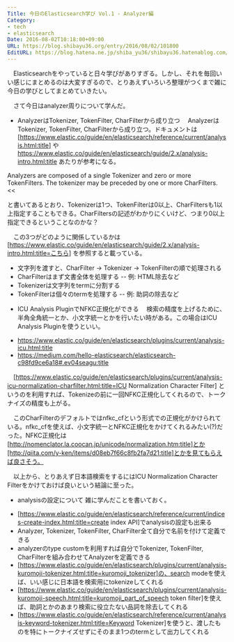 ```yaml
---
Title: 今日のElasticsearch学び Vol.1 - Analyzer編
Category:
- tech
- elasticsearch
Date: 2016-08-02T10:18:00+09:00
URL: https://blog.shibayu36.org/entry/2016/08/02/101800
EditURL: https://blog.hatena.ne.jp/shiba_yu36/shibayu36.hatenablog.com/atom/entry/10328749687177128103
---
```


　Elasticsearchをやっていると日々学びがありすぎる。しかし、それを毎回いい感じにまとめるのは大変すぎるので、とりあえずいろいろ整理がつくまで雑に今日の学びとしてまとめていきたい。

　さて今日はanalyzer周りについて学んだ。

* AnalyzerはTokenizer, TokenFilter, CharFilterから成り立つ
　AnalyzerはTokenizer, TokenFilter, CharFilterから成り立つ。ドキュメントは[https://www.elastic.co/guide/en/elasticsearch/reference/current/analysis.html:title] や https://www.elastic.co/guide/en/elasticsearch/guide/2.x/analysis-intro.html:title あたりが参考になる。

>>
Analyzers are composed of a single Tokenizer and zero or more TokenFilters. The tokenizer may be preceded by one or more CharFilters.
<<

と書いてあるとおり、Tokenizerは1つ、TokenFilterは0以上、CharFiltersも1以上指定することもできる。CharFiltersの記述がわかりにくいけど、つまり0以上指定できるということなのかな？

　この3つがどのように関係しているかは [https://www.elastic.co/guide/en/elasticsearch/guide/2.x/analysis-intro.html:title=こちら] を参照すると載っている。

- 文字列を渡すと、CharFilter -> Tokenizer -> TokenFilterの順で処理される
- CharFilterはまず文書全体を処理する
-- 例: HTML除去など
- Tokenizerは文字列をtermに分割する
- TokenFilterは個々のtermを処理する
-- 例: 助詞の除去など

* ICU Analysis PluginでNFKC正規化ができる
　検索の精度を上げるために、半角全角統一とか、小文字統一とかを行いたい時がある。この場合はICU Analysis Pluginを使うといい。

- https://www.elastic.co/guide/en/elasticsearch/plugins/current/analysis-icu.html:title
- https://medium.com/hello-elasticsearch/elasticsearch-c98fd9ce6a18#.ev04seagu:title

　[https://www.elastic.co/guide/en/elasticsearch/plugins/current/analysis-icu-normalization-charfilter.html:title=ICU Normalization Character Filter] というのを利用すれば、Tokenizeの前に一回NFKC正規化してくれるので、トークナイズの精度も上がる。

　このCharFilterのデフォルトではnfkc_cfという形式での正規化がかけられている。nfkc_cfを使えば、小文字統一とNFKC正規化をかけてくれるみたい(?)だった。NFKC正規化は[http://nomenclator.la.coocan.jp/unicode/normalization.htm:title]とか[http://qiita.com/y-ken/items/d08eb7f66c8fb2fa7d21:title]とかを見てもらえば良さそう。

　以上から、とりあえず日本語検索をするにはICU Normalization Character Filterをかけておけば良いという結論に至った。

* analysisの設定について
雑に学んだことを書いておく。

- [https://www.elastic.co/guide/en/elasticsearch/reference/current/indices-create-index.html:title=create index API]でanalysisの設定も出来る
- Analyzer, Tokenizer, TokenFilter, CharFilter全て自分で名前を付けて定義できる
- analyzerのtype customを利用すれば自分でTokenizer, TokenFilter, CharFilterを組み合わせてAnalyzerを定義できる
- [https://www.elastic.co/guide/en/elasticsearch/plugins/current/analysis-kuromoji-tokenizer.html:title=kuromoji_tokenizer]の、search modeを使えば、いい感じに日本語を検索用にtokenizeしてくれる
- [https://www.elastic.co/guide/en/elasticsearch/plugins/current/analysis-kuromoji-speech.html:title=kuromoji_part_of_speech token filter]を使えば、助詞とかのあまり検索に役立たない品詞を除去してくれる
- [https://www.elastic.co/guide/en/elasticsearch/reference/current/analysis-keyword-tokenizer.html:title=Keyword Tokenizer]を使うと、渡したものを特にトークナイズせずにそのまま1つのtermとして出力してくれる

